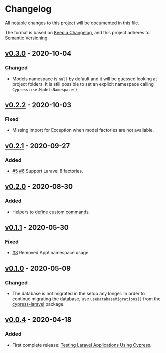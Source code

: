 # Changelog
All notable changes to this project will be documented in this file.

The format is based on [Keep a Changelog](https://keepachangelog.com/en/1.0.0/), and this project adheres to [Semantic Versioning](https://semver.org/spec/v2.0.0.html).

## [v0.3.0](https://github.com/NoelDeMartin/laravel-cypress/releases/tag/v0.3.0) - 2020-10-04

### Changed

- Models namespace is `null` by default and it will be guessed looking at project folders. It is still possible to set an explicit namespace calling `Cypress::setModelsNamespace()`

## [v0.2.2](https://github.com/NoelDeMartin/laravel-cypress/releases/tag/v0.2.2) - 2020-10-03

### Fixed

- Missing import for Exception when model factories are not available.

## [v0.2.1](https://github.com/NoelDeMartin/laravel-cypress/releases/tag/v0.2.1) - 2020-09-27

### Added

- [#5](https://github.com/NoelDeMartin/laravel-cypress/issues/5) [#6](https://github.com/NoelDeMartin/laravel-cypress/issues/6) Support Laravel 8 factories.

## [v0.2.0](https://github.com/NoelDeMartin/laravel-cypress/releases/tag/v0.2.0) - 2020-08-30

### Added

- Helpers to [define custom commands](https://github.com/NoelDeMartin/cypress-laravel/tree/v0.2.0#define-your-own-commands).

## [v0.1.1](https://github.com/NoelDeMartin/laravel-cypress/releases/tag/v0.1.1) - 2020-05-30

### Fixed

- [#3](https://github.com/NoelDeMartin/laravel-cypress/issues/3) Removed App\ namespace usage.

## [v0.1.0](https://github.com/NoelDeMartin/laravel-cypress/releases/tag/v0.1.0) - 2020-05-09

### Changed

- The database is not migrated in the setup any longer. In order to continue migrating the database, use `useDatabaseMigrations()` from the [cypress-laravel](https://github.com/NoelDeMartin/cypress-laravel) package.

## [v0.0.4](https://github.com/NoelDeMartin/laravel-cypress/releases/tag/v0.0.4) - 2020-04-18

### Added

- First complete release: [Testing Laravel Applications Using Cypress](https://noeldemartin.com/blog/testing-laravel-applications-using-cypress).
